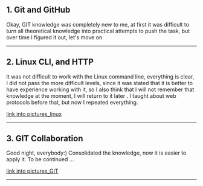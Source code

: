 ## 1. Git and GitHub 
Okay, GIT knowledge was completely new to me, at first it was difficult to turn all theoretical knowledge into practical attempts to push the task, but over time I figured it out, let's move on

***
## 2. Linux CLI, and HTTP
It was not difficult to work with the Linux command line, everything is clear, I did not pass the more difficult levels, since it was stated that it is better to have experience working with it, so I also think that I will not remember that knowledge at the moment, I will return to it later . I taught about web protocols before that, but now I repeated everything.

[link into pictures_linux](/task_linux_cli)
***
## 3. GIT Collaboration
Good night, everybody:) Consolidated the knowledge, now it is easier to apply it. To be continued ...

[link into pictures_GIT](/task_git_collaboration)
***



